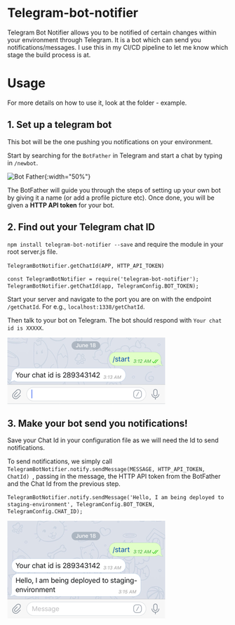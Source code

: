 # Telegram-bot-notifier
Telegram Bot Notifier allows you to be notified of certain changes within your environment through Telegram. It is a bot which can send you notifications/messages. I use this in my CI/CD pipeline to let me know which stage the build process is at.

# Usage
For more details on how to use it, look at the folder - example.

## 1. Set up a telegram bot

This bot will be the one pushing you notifications on your environment.

Start by searching for the `BotFather` in Telegram and start a chat by typing in `/newbot`.

![Bot Father](https://pbs.twimg.com/media/C63YqFpWoAA6KeK.jpg){:width="50%"}

The BotFather will guide you through the steps of setting up your own bot by giving it a name (or add a profile picture etc). Once done, you will be given a **HTTP API token** for your bot. 

## 2. Find out your Telegram chat ID

`npm install telegram-bot-notifier --save` and require the module in your root server.js file. 

`TelegramBotNotifier.getChatId(APP, HTTP_API_TOKEN)` 

```
const TelegramBotNotifier = require('telegram-bot-notifier');
TelegramBotNotifier.getChatId(app, TelegramConfig.BOT_TOKEN);

```
Start your server and navigate to the port you are on with the endpoint `/getChatId`. For e.g., `localhost:1338/getChatId`. 

Then talk to your bot on Telegram. The bot should respond with `Your chat id is XXXXX`. 

![Chat Id image](./images/telegram-chat1.png)

## 3. Make your bot send you notifications!
Save your Chat Id in your configuration file as we will need the Id to send notifications. 

To send notifications, we simply call  `TelegramBotNotifier.notify.sendMessage(MESSAGE, HTTP_API_TOKEN, ChatId) `, passing in the message, the HTTP API token from the BotFather and the Chat Id from the previous step. 
```
TelegramBotNotifier.notify.sendMessage('Hello, I am being deployed to staging-environment', TelegramConfig.BOT_TOKEN, TelegramConfig.CHAT_ID);
```

![Notification image](./images/telegram-chat2.png)



